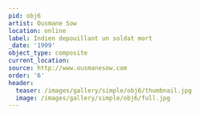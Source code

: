 ```yaml
---
pid: obj6
artist: Ousmane Sow
location: online
label: Indien depouillant un soldat mort
_date: '1999'
object_type: composite
current_location:
source: http://www.ousmanesow.com
order: '6'
header:
  teaser: /images/gallery/simple/obj6/thumbnail.jpg
  image: /images/gallery/simple/obj6/full.jpg
---
```

